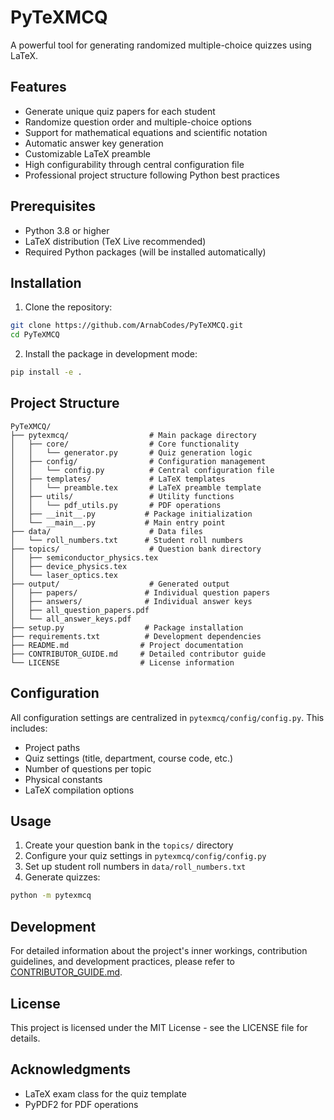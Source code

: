 # PyTeXMCQ

A powerful tool for generating randomized multiple-choice quizzes using LaTeX.

## Features

- Generate unique quiz papers for each student
- Randomize question order and multiple-choice options
- Support for mathematical equations and scientific notation
- Automatic answer key generation
- Customizable LaTeX preamble
- High configurability through central configuration file
- Professional project structure following Python best practices

## Prerequisites

- Python 3.8 or higher
- LaTeX distribution (TeX Live recommended)
- Required Python packages (will be installed automatically)

## Installation

1. Clone the repository:
```bash
git clone https://github.com/ArnabCodes/PyTeXMCQ.git
cd PyTeXMCQ
```

2. Install the package in development mode:
```bash
pip install -e .
```

## Project Structure

```
PyTeXMCQ/
├── pytexmcq/                  # Main package directory
│   ├── core/                  # Core functionality
│   │   └── generator.py       # Quiz generation logic
│   ├── config/                # Configuration management
│   │   └── config.py          # Central configuration file
│   ├── templates/             # LaTeX templates
│   │   └── preamble.tex       # LaTeX preamble template
│   ├── utils/                 # Utility functions
│   │   └── pdf_utils.py       # PDF operations
│   ├── __init__.py           # Package initialization
│   └── __main__.py           # Main entry point
├── data/                      # Data files
│   └── roll_numbers.txt      # Student roll numbers
├── topics/                    # Question bank directory
│   ├── semiconductor_physics.tex
│   ├── device_physics.tex
│   └── laser_optics.tex
├── output/                    # Generated output
│   ├── papers/               # Individual question papers
│   ├── answers/              # Individual answer keys
│   ├── all_question_papers.pdf
│   └── all_answer_keys.pdf
├── setup.py                  # Package installation
├── requirements.txt          # Development dependencies
├── README.md                # Project documentation
├── CONTRIBUTOR_GUIDE.md     # Detailed contributor guide
└── LICENSE                  # License information
```

## Configuration

All configuration settings are centralized in `pytexmcq/config/config.py`. This includes:
- Project paths
- Quiz settings (title, department, course code, etc.)
- Number of questions per topic
- Physical constants
- LaTeX compilation options

## Usage

1. Create your question bank in the `topics/` directory
2. Configure your quiz settings in `pytexmcq/config/config.py`
3. Set up student roll numbers in `data/roll_numbers.txt`
4. Generate quizzes:
```bash
python -m pytexmcq
```

## Development

For detailed information about the project's inner workings, contribution guidelines, and development practices, please refer to [CONTRIBUTOR_GUIDE.md](CONTRIBUTOR_GUIDE.md).

## License

This project is licensed under the MIT License - see the LICENSE file for details.

## Acknowledgments

- LaTeX exam class for the quiz template
- PyPDF2 for PDF operations